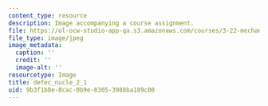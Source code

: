 ```yaml
---
content_type: resource
description: Image accompanying a course assignment.
file: https://ol-ocw-studio-app-qa.s3.amazonaws.com/courses/3-22-mechanical-behavior-of-materials-spring-2008/9b3f1b8e8cac0b9e83053988ba189c00_defec_nucle_2_1.jpg
file_type: image/jpeg
image_metadata:
  caption: ''
  credit: ''
  image-alt: ''
resourcetype: Image
title: defec_nucle_2_1
uid: 9b3f1b8e-8cac-0b9e-8305-3988ba189c00
---
```

